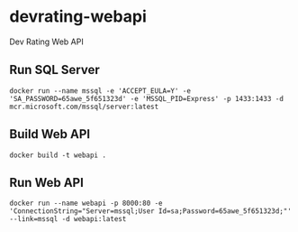 # devrating-webapi
Dev Rating Web API

## Run SQL Server

```
docker run --name mssql -e 'ACCEPT_EULA=Y' -e 'SA_PASSWORD=65awe_5f651323d' -e 'MSSQL_PID=Express' -p 1433:1433 -d mcr.microsoft.com/mssql/server:latest
```

## Build Web API

```
docker build -t webapi .
```

## Run Web API

```
docker run --name webapi -p 8000:80 -e 'ConnectionString="Server=mssql;User Id=sa;Password=65awe_5f651323d;"' --link=mssql -d webapi:latest
```